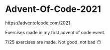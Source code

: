 # Advent-Of-Code-2021
https://adventofcode.com/2021

Exercises made in my first advent of code event.

7/25 exercises are made. Not good, not bad  :no_mouth:
